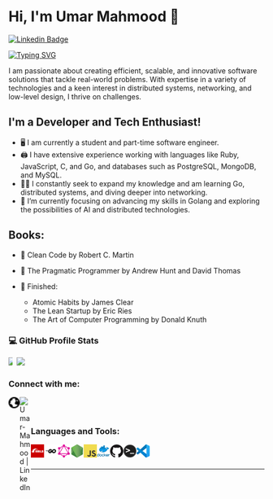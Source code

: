 # Hi, I'm Umar Mahmood 👋

[![Linkedin Badge](https://img.shields.io/badge/-LinkedIn-0e76a8?style=flat-square&logo=Linkedin&logoColor=white)](https://www.linkedin.com/in/umar-mahmood)

[![Typing SVG](https://readme-typing-svg.herokuapp.com?font=Fira+Code&pause=1000&width=435&lines=Nice+to+meet+you!;I+am+a+Software+Engineer;and+Tech+Enthusiast;I+enjoy+solving+complex+problems)](https://git.io/typing-svg)

I am passionate about creating efficient, scalable, and innovative software solutions that tackle real-world problems. With expertise in a variety of technologies and a keen interest in distributed systems, networking, and low-level design, I thrive on challenges.

## I'm a Developer and Tech Enthusiast!

- 🖥️ I am currently a student and part-time software engineer.
- 🖨️ I have extensive experience working with languages like Ruby, JavaScript, C, and Go, and databases such as PostgreSQL, MongoDB, and MySQL.
- 🧑‍💻 I constantly seek to expand my knowledge and am learning Go, distributed systems, and diving deeper into networking.
- 🌱 I’m currently focusing on advancing my skills in Golang and exploring the possibilities of AI and distributed technologies.

## Books:  

- 📖 Clean Code by Robert C. Martin
- 📖 The Pragmatic Programmer by Andrew Hunt and David Thomas

- 📕 Finished: 
     * Atomic Habits by James Clear
     * The Lean Startup by Eric Ries
     * The Art of Computer Programming by Donald Knuth
     
<h3>💻 GitHub Profile Stats</h3>
<div style="display: flex;">
  <div style="padding-right: 0px;">
    <img width="50%" align="left" src="https://github-readme-stats.vercel.app/api?username=umar-mahmood&theme=radical&count_private=true" />
  </div>
  <div style="padding-right: 0px;">
    <img width="50%" src="https://github-readme-stats.vercel.app/api/top-langs/?username=umar-mahmood&layout=compact&theme=radical" />
  </div>
</div>

### Connect with me:

[<img align="left" alt="Website" width="22px" src="https://raw.githubusercontent.com/iconic/open-iconic/master/svg/globe.svg" />][website]
[<img align="left" alt="Umar-Mahmood | LinkedIn" width="22px" src="https://cdn.jsdelivr.net/npm/simple-icons@v3/icons/linkedin.svg" />][linkedin]

<br />
<br />

### Languages and Tools:

[<img align="left" alt="Ruby on Rails" width="26px" src="https://raw.githubusercontent.com/github/explore/80688e429a7d4ef2fca1e82350fe8e3517d3494d/topics/rails/rails.png" />][website]
[<img align="left" alt="Go" width="26px" src="https://raw.githubusercontent.com/github/explore/6f7c4f69e4b8a90d90380b1e09314ffb1c373b73/topics/go/go.png" />][website]
[<img align="left" alt="GraphQL" width="26px" src="https://raw.githubusercontent.com/github/explore/80688e429a7d4ef2fca1e82350fe8e3517d3494d/topics/graphql/graphql.png" />][website]
[<img align="left" alt="Node.js" width="26px" src="https://raw.githubusercontent.com/github/explore/80688e429a7d4ef2fca1e82350fe8e3517d3494d/topics/nodejs/nodejs.png" />][website]
[<img align="left" alt="JavaScript" width="26px" src="https://raw.githubusercontent.com/github/explore/80688e429a7d4ef2fca1e82350fe8e3517d3494d/topics/javascript/javascript.png" />][website]
[<img align="left" alt="Docker" width="26px" src="https://raw.githubusercontent.com/github/explore/5f8e71d74db0d6d87e3f19b6359a4a7868cc12d7/topics/docker/docker.png" />][website]
[<img align="left" alt="GitHub" width="26px" src="https://raw.githubusercontent.com/github/explore/78df643247d429f6cc873026c0622819ad797942/topics/github/github.png" />][website]
[<img align="left" alt="Terminal" width="26px" src="https://raw.githubusercontent.com/github/explore/80688e429a7d4ef2fca1e82350fe8e3517d3494d/topics/terminal/terminal.png" />][website]
[<img align="left" alt="Visual Studio Code" width="26px" src="https://raw.githubusercontent.com/github/explore/80688e429a7d4ef2fca1e82350fe8e3517d3494d/topics/visual-studio-code/visual-studio-code.png" />][website]

<br />
<br />

---

[website]: https://example.com
[linkedin]: https://www.linkedin.com/in/umar-mahmood
